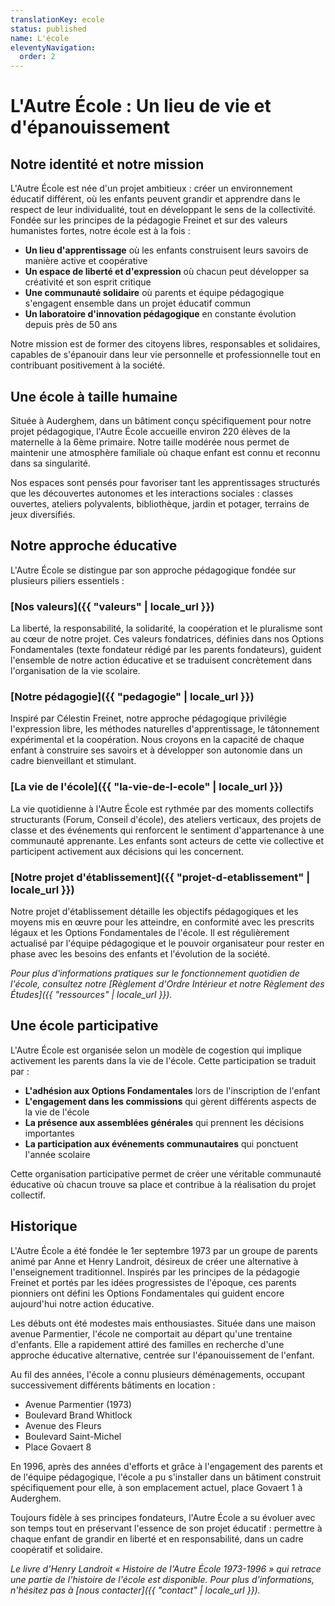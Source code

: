 ```yaml
---
translationKey: ecole
status: published
name: L'école
eleventyNavigation:
  order: 2
---
```


# L'Autre École : Un lieu de vie et d'épanouissement

## Notre identité et notre mission

L'Autre École est née d'un projet ambitieux : créer un environnement éducatif différent, où les enfants peuvent grandir et apprendre dans le respect de leur individualité, tout en développant le sens de la collectivité. Fondée sur les principes de la pédagogie Freinet et sur des valeurs humanistes fortes, notre école est à la fois :

- **Un lieu d'apprentissage** où les enfants construisent leurs savoirs de manière active et coopérative
- **Un espace de liberté et d'expression** où chacun peut développer sa créativité et son esprit critique
- **Une communauté solidaire** où parents et équipe pédagogique s'engagent ensemble dans un projet éducatif commun
- **Un laboratoire d'innovation pédagogique** en constante évolution depuis près de 50 ans

Notre mission est de former des citoyens libres, responsables et solidaires, capables de s'épanouir dans leur vie personnelle et professionnelle tout en contribuant positivement à la société.

## Une école à taille humaine

Située à Auderghem, dans un bâtiment conçu spécifiquement pour notre projet pédagogique, l'Autre École accueille environ 220 élèves de la maternelle à la 6ème primaire. Notre taille modérée nous permet de maintenir une atmosphère familiale où chaque enfant est connu et reconnu dans sa singularité.

Nos espaces sont pensés pour favoriser tant les apprentissages structurés que les découvertes autonomes et les interactions sociales : classes ouvertes, ateliers polyvalents, bibliothèque, jardin et potager, terrains de jeux diversifiés.

## Notre approche éducative

L'Autre École se distingue par son approche pédagogique fondée sur plusieurs piliers essentiels :

### [Nos valeurs]({{ "valeurs" | locale_url }})

La liberté, la responsabilité, la solidarité, la coopération et le pluralisme sont au cœur de notre projet. Ces valeurs fondatrices, définies dans nos Options Fondamentales (texte fondateur rédigé par les parents fondateurs), guident l'ensemble de notre action éducative et se traduisent concrètement dans l'organisation de la vie scolaire.

### [Notre pédagogie]({{ "pedagogie" | locale_url }})

Inspiré par Célestin Freinet, notre approche pédagogique privilégie l'expression libre, les méthodes naturelles d'apprentissage, le tâtonnement expérimental et la coopération. Nous croyons en la capacité de chaque enfant à construire ses savoirs et à développer son autonomie dans un cadre bienveillant et stimulant.

### [La vie de l'école]({{ "la-vie-de-l-ecole" | locale_url }})

La vie quotidienne à l'Autre École est rythmée par des moments collectifs structurants (Forum, Conseil d'école), des ateliers verticaux, des projets de classe et des événements qui renforcent le sentiment d'appartenance à une communauté apprenante. Les enfants sont acteurs de cette vie collective et participent activement aux décisions qui les concernent.

### [Notre projet d'établissement]({{ "projet-d-etablissement" | locale_url }})

Notre projet d'établissement détaille les objectifs pédagogiques et les moyens mis en œuvre pour les atteindre, en conformité avec les prescrits légaux et les Options Fondamentales de l'école. Il est régulièrement actualisé par l'équipe pédagogique et le pouvoir organisateur pour rester en phase avec les besoins des enfants et l'évolution de la société.

_Pour plus d'informations pratiques sur le fonctionnement quotidien de l'école, consultez notre [Règlement d'Ordre Intérieur et notre Règlement des Études]({{ "ressources" | locale_url }})._

## Une école participative

L'Autre École est organisée selon un modèle de cogestion qui implique activement les parents dans la vie de l'école. Cette participation se traduit par :

- **L'adhésion aux Options Fondamentales** lors de l'inscription de l'enfant
- **L'engagement dans les commissions** qui gèrent différents aspects de la vie de l'école
- **La présence aux assemblées générales** qui prennent les décisions importantes
- **La participation aux événements communautaires** qui ponctuent l'année scolaire

Cette organisation participative permet de créer une véritable communauté éducative où chacun trouve sa place et contribue à la réalisation du projet collectif.

## Historique

L'Autre École a été fondée le 1er septembre 1973 par un groupe de parents animé par Anne et Henry Landroit, désireux de créer une alternative à l'enseignement traditionnel. Inspirés par les principes de la pédagogie Freinet et portés par les idées progressistes de l'époque, ces parents pionniers ont défini les Options Fondamentales qui guident encore aujourd'hui notre action éducative.

Les débuts ont été modestes mais enthousiastes. Située dans une maison avenue Parmentier, l'école ne comportait au départ qu'une trentaine d'enfants. Elle a rapidement attiré des familles en recherche d'une approche éducative alternative, centrée sur l'épanouissement de l'enfant.

Au fil des années, l'école a connu plusieurs déménagements, occupant successivement différents bâtiments en location :

- Avenue Parmentier (1973)
- Boulevard Brand Whitlock
- Avenue des Fleurs
- Boulevard Saint-Michel
- Place Govaert 8

En 1996, après des années d'efforts et grâce à l'engagement des parents et de l'équipe pédagogique, l'école a pu s'installer dans un bâtiment construit spécifiquement pour elle, à son emplacement actuel, place Govaert 1 à Auderghem.

Toujours fidèle à ses principes fondateurs, l'Autre École a su évoluer avec son temps tout en préservant l'essence de son projet éducatif : permettre à chaque enfant de grandir en liberté et en responsabilité, dans un cadre coopératif et solidaire.

_Le livre d'Henry Landroit « Histoire de l'Autre École 1973-1996 » qui retrace une partie de l'histoire de l'école est disponible. Pour plus d'informations, n'hésitez pas à [nous contacter]({{ "contact" | locale_url }})._
